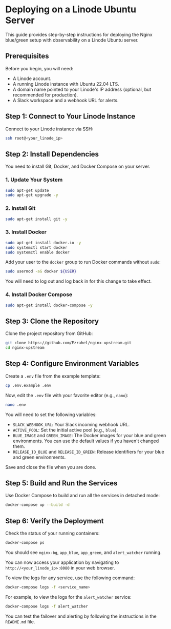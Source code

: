 # Deploying on a Linode Ubuntu Server

This guide provides step-by-step instructions for deploying the Nginx blue/green setup with observability on a Linode Ubuntu server.

## Prerequisites

Before you begin, you will need:
- A Linode account.
- A running Linode instance with Ubuntu 22.04 LTS.
- A domain name pointed to your Linode's IP address (optional, but recommended for production).
- A Slack workspace and a webhook URL for alerts.

## Step 1: Connect to Your Linode Instance

Connect to your Linode instance via SSH:
```bash
ssh root@<your_linode_ip>
```

## Step 2: Install Dependencies

You need to install Git, Docker, and Docker Compose on your server.

### 1. Update Your System
```bash
sudo apt-get update
sudo apt-get upgrade -y
```

### 2. Install Git
```bash
sudo apt-get install git -y
```

### 3. Install Docker
```bash
sudo apt-get install docker.io -y
sudo systemctl start docker
sudo systemctl enable docker
```
Add your user to the `docker` group to run Docker commands without `sudo`:
```bash
sudo usermod -aG docker ${USER}
```
You will need to log out and log back in for this change to take effect.

### 4. Install Docker Compose
```bash
sudo apt-get install docker-compose -y
```

## Step 3: Clone the Repository

Clone the project repository from GitHub:
```bash
git clone https://github.com/Ezrahel/nginx-upstream.git
cd nginx-upstream
```

## Step 4: Configure Environment Variables

Create a `.env` file from the example template:
```bash
cp .env.example .env
```

Now, edit the `.env` file with your favorite editor (e.g., `nano`):
```bash
nano .env
```

You will need to set the following variables:
- `SLACK_WEBHOOK_URL`: Your Slack incoming webhook URL.
- `ACTIVE_POOL`: Set the initial active pool (e.g., `blue`).
- `BLUE_IMAGE` and `GREEN_IMAGE`: The Docker images for your blue and green environments. You can use the default values if you haven't changed them.
- `RELEASE_ID_BLUE` and `RELEASE_ID_GREEN`: Release identifiers for your blue and green environments.

Save and close the file when you are done.

## Step 5: Build and Run the Services

Use Docker Compose to build and run all the services in detached mode:
```bash
docker-compose up --build -d
```

## Step 6: Verify the Deployment

Check the status of your running containers:
```bash
docker-compose ps
```
You should see `nginx-bg`, `app_blue`, `app_green`, and `alert_watcher` running.

You can now access your application by navigating to `http://<your_linode_ip>:8080` in your web browser.

To view the logs for any service, use the following command:
```bash
docker-compose logs -f <service_name>
```
For example, to view the logs for the `alert_watcher` service:
```bash
docker-compose logs -f alert_watcher
```

You can test the failover and alerting by following the instructions in the `README.md` file.
